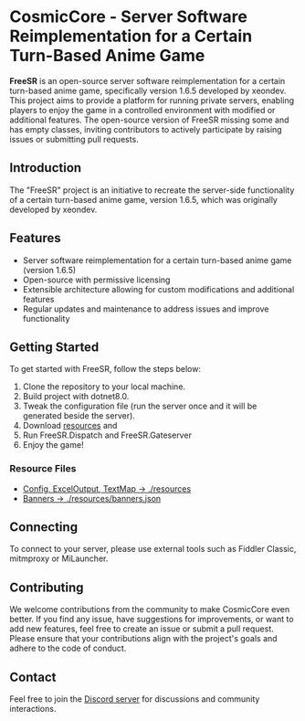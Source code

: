 # CosmicCore - Server Software Reimplementation for a Certain Turn-Based Anime Game

**FreeSR** is an open-source server software reimplementation for a certain turn-based anime game, specifically version 1.6.5 developed by xeondev. This project aims to provide a platform for running private servers, enabling players to enjoy the game in a controlled environment with modified or additional features. The open-source version of FreeSR missing some and has empty classes, inviting contributors to actively participate by raising issues or submitting pull requests.

## Introduction

The "FreeSR" project is an initiative to recreate the server-side functionality of a certain turn-based anime game, version 1.6.5, which was originally developed by xeondev.

## Features

- Server software reimplementation for a certain turn-based anime game (version 1.6.5)
- Open-source with permissive licensing
- Extensible architecture allowing for custom modifications and additional features
- Regular updates and maintenance to address issues and improve functionality

## Getting Started

To get started with FreeSR, follow the steps below:

1. Clone the repository to your local machine.
2. Build project with dotnet8.0.
3. Tweak the configuration file (run the server once and it will be generated beside the server).
4. Download [resources]() and
4. Run FreeSR.Dispatch and FreeSR.Gateserver
5. Enjoy the game!

### Resource Files
- [Config, ExcelOutput, TextMap -> ./resources](https://github.com/Dimbreath/StarRailData)
- [Banners -> ./resources/banners.json]()

## Connecting

To connect to your server, please use external tools such as Fiddler Classic, mitmproxy or MiLauncher.

## Contributing

We welcome contributions from the community to make CosmicCore even better. If you find any issue, have suggestions for improvements, or want to add new features, feel free to create an issue or submit a pull request. Please ensure that your contributions align with the project's goals and adhere to the code of conduct.

## Contact

Feel free to join the [Discord server](https://discord.gg/reversedrooms) for discussions and community interactions.
